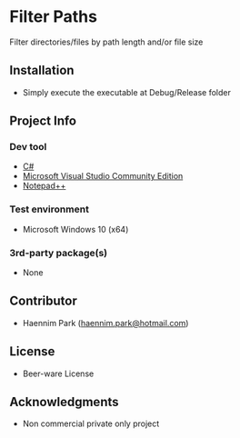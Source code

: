 # Filter Paths

Filter directories/files by path length and/or file size

## Installation

+ Simply execute the executable at Debug/Release folder


## Project Info

### Dev tool

+ [C#](https://docs.microsoft.com/ko-kr/dotnet/csharp/)
+ [Microsoft Visual Studio Community Edition](https://visualstudio.microsoft.com/ko/)
+ [Notepad++](https://notepad-plus-plus.org/)

### Test environment
+ Microsoft Windows 10 (x64)

### 3rd-party package(s)

+ None


## Contributor

+ Haennim Park ([haennim.park@hotmail.com](haennim.park@hotmail.com))


## License

+ Beer-ware License


## Acknowledgments

+ Non commercial private only project



